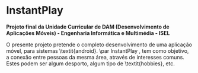 # InstantPlay
<b>Projeto final da Unidade Curricular de DAM (Desenvolvimento de Aplicações Móveis) - Engenharia Informática e Multimédia - ISEL</b>

<p>O presente projeto pretende o completo desenvolvimento de uma aplicação móvel, para sistemas \textit{android}.
\par InstantPlay , tem como objetivo, a conexão entre pessoas da mesma área, através de interesses comuns. Estes podem ser algum desporto, algum tipo de \textit{hobbies}, etc.</p>
